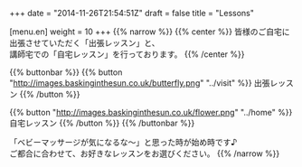 +++
date = "2014-11-26T21:54:51Z"
draft = false
title = "Lessons"

[menu.en]
weight = 10
+++
{{% narrow %}}
{{% center %}}
皆様のご自宅に出張させていただく「出張レッスン」と、<br>
講師宅での「自宅レッスン」を行っております。
{{% /center %}}

{{% buttonbar %}}
{{% button "http://images.baskinginthesun.co.uk/butterfly.png" "../visit" %}}
出張レッスン
{{% /button %}}

{{% button "http://images.baskinginthesun.co.uk/flower.png" "../home" %}}
自宅レッスン
{{% /button %}}
{{% /buttonbar %}}

「ベビーマッサージが気になるな〜」と思った時が始め時です♪<br>
ご都合に合わせて、お好きなレッスンをお選びください。
{{% /narrow %}}